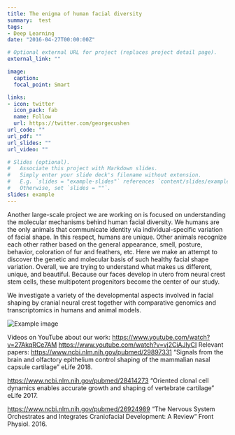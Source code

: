 ```yaml
---
title: The enigma of human facial diversity  
summary:  test 
tags:
- Deep Learning
date: "2016-04-27T00:00:00Z"

# Optional external URL for project (replaces project detail page).
external_link: ""

image:
  caption: 
  focal_point: Smart

links:
- icon: twitter
  icon_pack: fab
  name: Follow
  url: https://twitter.com/georgecushen
url_code: ""
url_pdf: ""
url_slides: ""
url_video: ""

# Slides (optional).
#   Associate this project with Markdown slides.
#   Simply enter your slide deck's filename without extension.
#   E.g. `slides = "example-slides"` references `content/slides/example-slides.md`.
#   Otherwise, set `slides = ""`.
slides: example
---
```


Another large-scale project we are working on is focused on understanding the molecular mechanisms behind human facial diversity. We humans are the only animals that communicate identity via individual-specific variation of facial shape. In this respect, humans are unique. Other animals recognize each other rather based on the general appearance, smell, posture, behavior, coloration of fur and feathers, etc. Here we make an attempt to discover the genetic and molecular basis of such healthy facial shape variation. Overall, we are trying to understand what makes us different, unique, and beautiful. Because our faces develop in utero from neural crest stem cells, these multipotent progenitors become the center of our study. 

We investigate a variety of the developmental aspects involved in facial shaping by cranial neural crest together with comparative genomics and transcriptomics in humans and animal models. 


![Example image](/img/Facial1.jpg)

Videos on YouTube about our work:
https://www.youtube.com/watch?v=27AkqRCe7AM
https://www.youtube.com/watch?v=vj2CiAJlyCI
Relevant papers:
https://www.ncbi.nlm.nih.gov/pubmed/29897331
“Signals from the brain and olfactory epithelium control shaping of the mammalian nasal capsule cartilage” eLife 2018.

https://www.ncbi.nlm.nih.gov/pubmed/28414273
 “Oriented clonal cell dynamics enables accurate growth and shaping of vertebrate cartilage” eLife 2017.

https://www.ncbi.nlm.nih.gov/pubmed/26924989
“The Nervous System Orchestrates and Integrates Craniofacial Development: A Review” Front Physiol. 2016.



